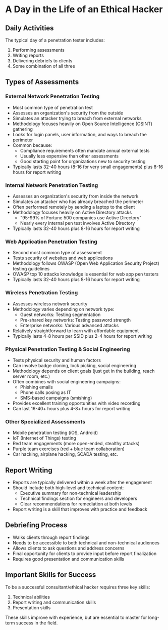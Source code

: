 # A Day in the Life of an Ethical Hacker

## Daily Activities
The typical day of a penetration tester includes:
1. Performing assessments
2. Writing reports
3. Delivering debriefs to clients
4. Some combination of all three

## Types of Assessments

### External Network Penetration Testing
* Most common type of penetration test
* Assesses an organization's security from the outside
* Simulates an attacker trying to breach from external networks
* Methodology focuses heavily on Open Source Intelligence (OSINT) gathering
* Looks for login panels, user information, and ways to breach the perimeter
* Common because:
  * Compliance requirements often mandate annual external tests
  * Usually less expensive than other assessments
  * Good starting point for organizations new to security testing
* Typically lasts 32-40 hours (8-16 for very small engagements) plus 8-16 hours for report writing

### Internal Network Penetration Testing
* Assesses an organization's security from inside the network
* Simulates an attacker who has already breached the perimeter
* Often performed remotely by sending a laptop to the client
* Methodology focuses heavily on Active Directory attacks
  * "95-99% of Fortune 500 companies use Active Directory"
  * Nearly every internal pen test involves Active Directory
* Typically lasts 32-40 hours plus 8-16 hours for report writing

### Web Application Penetration Testing
* Second most common type of assessment
* Tests security of websites and web applications
* Methodology follows OWASP (Open Web Application Security Project) testing guidelines
* OWASP top 10 attacks knowledge is essential for web app pen testers
* Typically lasts 32-40 hours plus 8-16 hours for report writing

### Wireless Penetration Testing
* Assesses wireless network security
* Methodology varies depending on network type:
  * Guest networks: Testing segmentation
  * Pre-shared key networks: Testing password strength
  * Enterprise networks: Various advanced attacks
* Relatively straightforward to learn with affordable equipment
* Typically lasts 4-8 hours per SSID plus 2-4 hours for report writing

### Physical Penetration Testing & Social Engineering
* Tests physical security and human factors
* Can involve badge cloning, lock picking, social engineering
* Methodology depends on client goals (just get in the building, reach server room, etc.)
* Often combines with social engineering campaigns:
  * Phishing emails
  * Phone calls posing as IT
  * SMS-based campaigns (smishing)
* Provides excellent training opportunities with video recording
* Can last 16-40+ hours plus 4-8+ hours for report writing

### Other Specialized Assessments
* Mobile penetration testing (iOS, Android)
* IoT (Internet of Things) testing
* Red team engagements (more open-ended, stealthy attacks)
* Purple team exercises (red + blue team collaboration)
* Car hacking, airplane hacking, SCADA testing, etc.

## Report Writing
* Reports are typically delivered within a week after the engagement
* Should include both high-level and technical content:
  * Executive summary for non-technical leadership
  * Technical findings section for engineers and developers
  * Clear recommendations for remediation at both levels
* Report writing is a skill that improves with practice and feedback

## Debriefing Process
* Walks clients through report findings
* Needs to be accessible to both technical and non-technical audiences
* Allows clients to ask questions and address concerns
* Final opportunity for clients to provide input before report finalization
* Requires good presentation and communication skills

## Important Skills for Success
To be a successful consultant/ethical hacker requires three key skills:
1. Technical abilities
2. Report writing and communication skills
3. Presentation skills

These skills improve with experience, but are essential to master for long-term success in the field.
